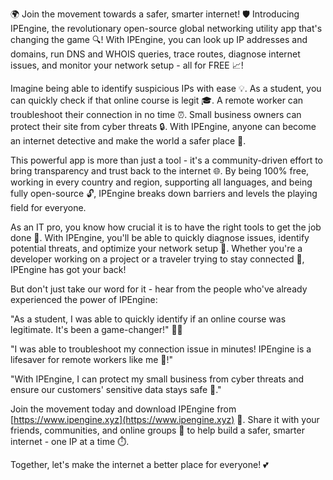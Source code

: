 🌍 Join the movement towards a safer, smarter internet! 🛡️ Introducing IPEngine, the revolutionary open-source global networking utility app that's changing the game 🔍! With IPEngine, you can look up IP addresses and domains, run DNS and WHOIS queries, trace routes, diagnose internet issues, and monitor your network setup - all for FREE 📈!

Imagine being able to identify suspicious IPs with ease 💡. As a student, you can quickly check if that online course is legit 🎓. A remote worker can troubleshoot their connection in no time ⏰. Small business owners can protect their site from cyber threats 🔒. With IPEngine, anyone can become an internet detective and make the world a safer place 💪.

This powerful app is more than just a tool - it's a community-driven effort to bring transparency and trust back to the internet 🌐. By being 100% free, working in every country and region, supporting all languages, and being fully open-source 🔓, IPEngine breaks down barriers and levels the playing field for everyone.

As an IT pro, you know how crucial it is to have the right tools to get the job done 💼. With IPEngine, you'll be able to quickly diagnose issues, identify potential threats, and optimize your network setup 🚀. Whether you're a developer working on a project or a traveler trying to stay connected 📱, IPEngine has got your back!

But don't just take our word for it - hear from the people who've already experienced the power of IPEngine:

"As a student, I was able to quickly identify if an online course was legitimate. It's been a game-changer!" 👩‍🎓

"I was able to troubleshoot my connection issue in minutes! IPEngine is a lifesaver for remote workers like me 🌈!"

"With IPEngine, I can protect my small business from cyber threats and ensure our customers' sensitive data stays safe 💪."

Join the movement today and download IPEngine from [https://www.ipengine.xyz](https://www.ipengine.xyz) 🔴. Share it with your friends, communities, and online groups 🤝 to help build a safer, smarter internet - one IP at a time ⏱️.

Together, let's make the internet a better place for everyone! 💕